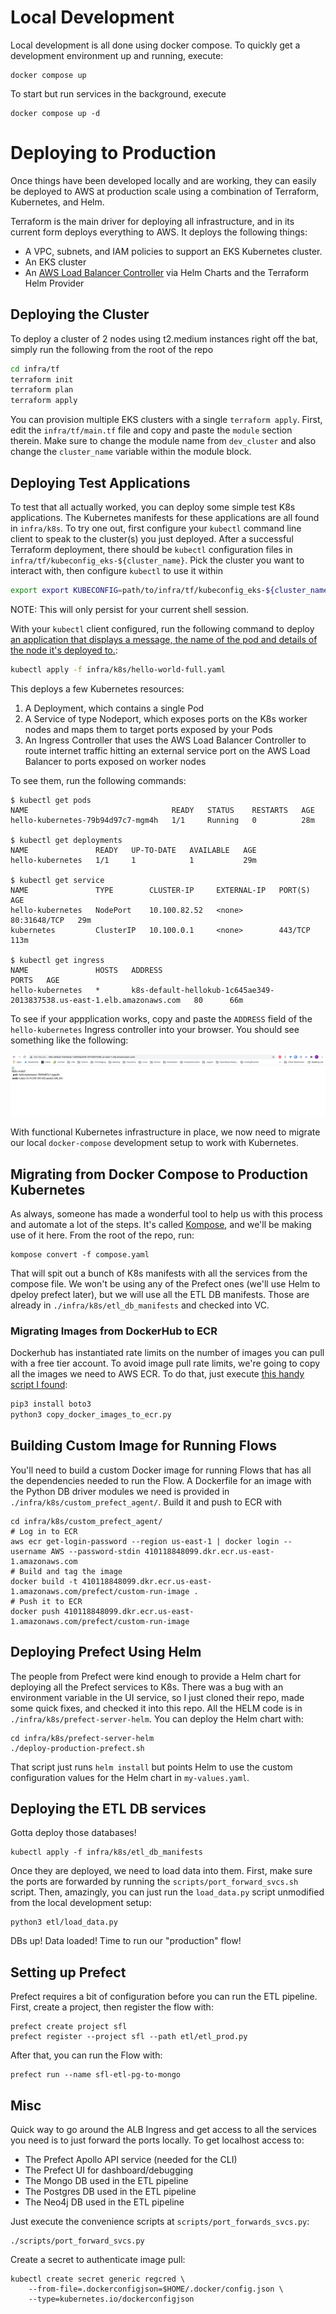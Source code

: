 # Local Development

Local development is all done using docker compose. To quickly get a development environment up and running, execute:

```
docker compose up
```

To start but run services in the background, execute

```
docker compose up -d
```

# Deploying to Production

Once things have been developed locally and are working, they can easily be
deployed to AWS at production scale using a combination of Terraform,
Kubernetes, and Helm.

Terraform is the main driver for deploying all infrastructure, and in its
current form deploys everything to AWS. It deploys the following things:

  - A VPC, subnets, and IAM policies to support an EKS Kubernetes cluster. 
  - An EKS cluster
  - An [AWS Load Balancer Controller](https://artifacthub.io/packages/helm/aws/aws-load-balancer-controller) via Helm Charts and the Terraform Helm Provider

## Deploying the Cluster

To deploy a cluster of 2 nodes using t2.medium instances right off the bat, simply run the following from the root of the repo 

```bash
cd infra/tf
terraform init
terraform plan
terraform apply
```

You can provision multiple EKS clusters with a single `terraform apply`. First, edit the `infra/tf/main.tf` file and copy and paste the `module` section therein. Make sure to change the module name from `dev_cluster` and also change the `cluster_name` variable within the module block.

## Deploying Test Applications

To test that all actually worked, you can deploy some simple test K8s applications. The Kubernetes manifests for these applications are all found in `infra/k8s`. To try one out, first configure your `kubectl` command line client to speak to the cluster(s) you just deployed. After a successful Terraform deployment, there should be `kubectl` configuration files in `infra/tf/kubeconfig_eks-${cluster_name}`. Pick the cluster you want to interact with, then configure `kubectl` to use it within

```bash
export export KUBECONFIG=path/to/infra/tf/kubeconfig_eks-${cluster_name}`
```

NOTE: This will only persist for your current shell session.

With your `kubectl` client configured, run the following command to deploy [an
application that displays a message, the name of the pod and details of the
node it's deployed to.](https://github.com/paulbouwer/hello-kubernetes):

```bash
kubectl apply -f infra/k8s/hello-world-full.yaml
```

This deploys a few Kubernetes resources:

  1. A Deployment, which contains a single Pod 
  2. A Service of type Nodeport, which exposes ports on the K8s worker nodes and maps them to target ports exposed by your Pods
  3. An Ingress Controller that uses the AWS Load Balancer Controller to route internet traffic hitting an external service port on the AWS Load Balancer to ports exposed on worker nodes 

To see them, run the following commands:

```
$ kubectl get pods
NAME                                READY   STATUS    RESTARTS   AGE
hello-kubernetes-79b94d97c7-mgm4h   1/1     Running   0          28m

$ kubectl get deployments
NAME               READY   UP-TO-DATE   AVAILABLE   AGE
hello-kubernetes   1/1     1            1           29m

$ kubectl get service
NAME               TYPE        CLUSTER-IP     EXTERNAL-IP   PORT(S)        AGE
hello-kubernetes   NodePort    10.100.82.52   <none>        80:31648/TCP   29m
kubernetes         ClusterIP   10.100.0.1     <none>        443/TCP        113m

$ kubectl get ingress
NAME               HOSTS   ADDRESS                                                                  PORTS   AGE
hello-kubernetes   *       k8s-default-hellokub-1c645ae349-2013837538.us-east-1.elb.amazonaws.com   80      66m
```

To see if your appplication works, copy and paste the `ADDRESS` field of the `hello-kubernetes` Ingress controller into your browser. You should see something like the following: 

![](./docs/figures/hello-kubernetes-success.png)

With functional Kubernetes infrastructure in place, we now need to migrate our local `docker-compose` development setup to work with Kubernetes.

## Migrating from Docker Compose to Production Kubernetes

As always, someone has made a wonderful tool to help us with this process and
automate a lot of the steps. It's called [Kompose](https://kompose.io/), and
we'll be making use of it here. From the root of the repo, run: 

```
kompose convert -f compose.yaml
```

That will spit out a bunch of K8s manifests with all the services from the compose file. We won't be using any of the Prefect ones (we'll use Helm to dpeloy prefect later), but we will use all the ETL DB manifests. Those are already in `./infra/k8s/etl_db_manifests` and checked into VC.


### Migrating Images from DockerHub to ECR 

Dockerhub has instantiated rate limits on the number of images you can pull with a
free tier account. To avoid image pull rate limits, we're going to copy all the
images we need to AWS ECR. To do that, just execute [this handy script I found](https://alexwlchan.net/2020/11/copying-images-from-docker-hub-to-amazon-ecr/): 

```bash
pip3 install boto3
python3 copy_docker_images_to_ecr.py
```

## Building Custom Image for Running Flows

You'll need to build a custom Docker image for running Flows that has all the dependencies needed to run the Flow. A Dockerfile for an image with the Python DB driver modules we need is provided in `./infra/k8s/custom_prefect_agent/`. Build it and push to ECR with

```
cd infra/k8s/custom_prefect_agent/
# Log in to ECR
aws ecr get-login-password --region us-east-1 | docker login --username AWS --password-stdin 410118848099.dkr.ecr.us-east-1.amazonaws.com
# Build and tag the image
docker build -t 410118848099.dkr.ecr.us-east-1.amazonaws.com/prefect/custom-run-image .
# Push it to ECR
docker push 410118848099.dkr.ecr.us-east-1.amazonaws.com/prefect/custom-run-image
```

## Deploying Prefect Using Helm

The people from Prefect were kind enough to provide a Helm chart for deploying all the Prefect services to K8s. There was a bug with an environment variable in the UI service, so I just cloned their repo, made some quick fixes, and checked it into this repo. All the HELM code is in `./infra/k8s/prefect-server-helm`. You can deploy the Helm chart with: 

```
cd infra/k8s/prefect-server-helm
./deploy-production-prefect.sh
```

That script just runs `helm install` but points Helm to use the custom configuration values for the Helm chart in `my-values.yaml`.

## Deploying the ETL DB services

Gotta deploy those databases! 

```
kubectl apply -f infra/k8s/etl_db_manifests
```

Once they are deployed, we need to load data into them. First, make sure the ports are forwarded by running the `scripts/port_forward_svcs.sh` script. Then, amazingly, you can just run the `load_data.py` script unmodified from the local development setup:

```
python3 etl/load_data.py
```

DBs up! Data loaded! Time to run our "production" flow!

## Setting up Prefect

Prefect requires a bit of configuration before you can run the ETL pipeline. First, create a project, then register the flow with:

```
prefect create project sfl
prefect register --project sfl --path etl/etl_prod.py
```

After that, you can run the Flow with: 

```
prefect run --name sfl-etl-pg-to-mongo
```

## Misc 

Quick way to go around the ALB Ingress and get access to all the services you need is to just forward the ports locally. To get localhost access to:
- The Prefect Apollo API service (needed for the CLI)
- The Prefect UI for dashboard/debugging 
- The Mongo DB used in the ETL pipeline
- The Postgres DB used in the ETL pipeline 
- The Neo4j DB used in the ETL pipeline

Just execute the convenience scripts at `scripts/port_forwards_svcs.py`:

```
./scripts/port_forward_svcs.py
```

Create a secret to authenticate image pull:

```
kubectl create secret generic regcred \
    --from-file=.dockerconfigjson=$HOME/.docker/config.json \
    --type=kubernetes.io/dockerconfigjson
```
